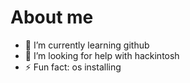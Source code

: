 # About me

- 🌱 I’m currently learning github
- 🤔 I’m looking for help with hackintosh
- ⚡ Fun fact: os installing
